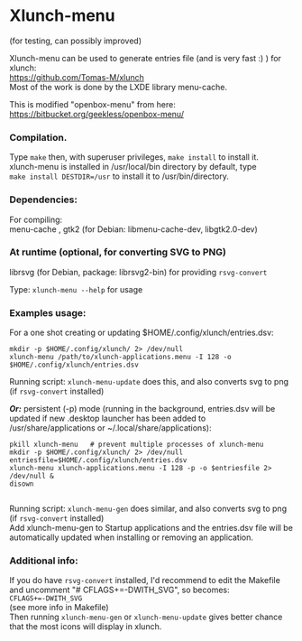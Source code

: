 # Xlunch-menu      
(for testing, can possibly improved)         

Xlunch-menu can be used to generate entries file (and is very fast :) ) for xlunch:    
https://github.com/Tomas-M/xlunch  
Most of the work is done by the LXDE library menu-cache.  

This is modified "openbox-menu" from here:  
https://bitbucket.org/geekless/openbox-menu/  

### Compilation.  

Type `make` then, with superuser privileges, `make install` to install it.  
xlunch-menu is installed in /usr/local/bin directory by default, type    
`make install DESTDIR=/usr` to install it to /usr/bin/directory.  

### Dependencies:  
For compiling:  
menu-cache , gtk2 (for Debian: libmenu-cache-dev, libgtk2.0-dev)    

### At runtime (optional, for converting SVG to PNG)  
librsvg (for Debian, package: librsvg2-bin) for providing `rsvg-convert`

Type: `xlunch-menu --help` for usage    

### Examples usage:
For a one shot creating or updating $HOME/.config/xlunch/entries.dsv:  
```
mkdir -p $HOME/.config/xlunch/ 2> /dev/null        
xlunch-menu /path/to/xlunch-applications.menu -I 128 -o $HOME/.config/xlunch/entries.dsv       
```
Running script: `xlunch-menu-update` does this, and also converts svg to png (if `rsvg-convert` installed)     
   
***Or:*** persistent (-p) mode (running in the background, entries.dsv will be updated if new .desktop launcher has been added to /usr/share/applications or ~/.local/share/applications):           
    
```        
pkill xlunch-menu   # prevent multiple processes of xlunch-menu  
mkdir -p $HOME/.config/xlunch/ 2> /dev/null   
entriesfile=$HOME/.config/xlunch/entries.dsv          
xlunch-menu xlunch-applications.menu -I 128 -p -o $entriesfile 2> /dev/null &   
disown     
     
```        
Running script: `xlunch-menu-gen` does similar, and also converts svg to png (if `rsvg-convert` installed)   
Add xlunch-menu-gen to Startup applications and the entries.dsv file will be automatically updated when installing or removing an application.

### Additional info:   
If you do have `rsvg-convert` installed, I'd recommend to edit the Makefile and uncomment "# CFLAGS+=-DWITH_SVG", so becomes:       
`CFLAGS+=-DWITH_SVG`   
(see more info in Makefile)     
Then running `xlunch-menu-gen` or `xlunch-menu-update` gives better chance that the most icons will display in xlunch.      

       


